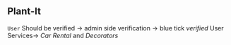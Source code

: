 **Plant-It**
---
``User``
Should be verified -> admin side verification -> blue tick *verified*
User Services-> *Car Rental* and *Decorators*